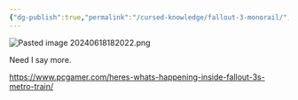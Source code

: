 ```yaml
---
{"dg-publish":true,"permalink":"/cursed-knowledge/fallout-3-monorail/","tags":["unfinished"],"noteIcon":"1"}
---
```


![Pasted image 20240618182022.png](/img/user/_Bit%20Lab%20Organisation/Bit%20Lab%20Site%20Images/Pasted%20image%2020240618182022.png)

Need I say more.

https://www.pcgamer.com/heres-whats-happening-inside-fallout-3s-metro-train/